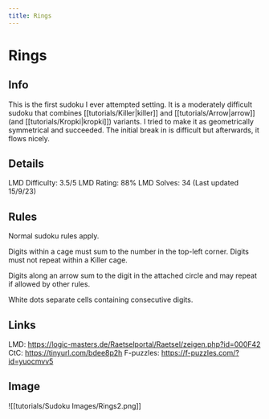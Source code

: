 ```yaml
---
title: Rings
---
```

# Rings
## Info
This is the first sudoku I ever attempted setting. It is a moderately difficult sudoku that combines [[tutorials/Killer|killer]] and [[tutorials/Arrow|arrow]] (and [[tutorials/Kropki|kropki]]) variants. I tried to make it as geometrically symmetrical and succeeded. The initial break in is difficult but afterwards, it flows nicely.



## Details
LMD Difficulty: 3.5/5
LMD Rating: 88%
LMD Solves: 34
(Last updated 15/9/23)

## Rules
Normal sudoku rules apply.

Digits within a cage must sum to the number in the top-left corner. Digits must not repeat within a Killer cage.

Digits along an arrow sum to the digit in the attached circle and may repeat if allowed by other rules.

White dots separate cells containing consecutive digits.


## Links
LMD: https://logic-masters.de/Raetselportal/Raetsel/zeigen.php?id=000F42
CtC: https://tinyurl.com/bdee8p2h
F-puzzles: https://f-puzzles.com/?id=yuocmvv5


## Image
![[tutorials/Sudoku Images/Rings2.png]]





